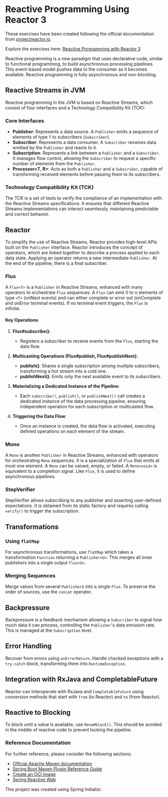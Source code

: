 # Reactive Programming Using Reactor 3

These exercises have been created following the official documentation from [projectreactor.io](https://projectreactor.io/).

Explore the exercises here: [Reactive Programming with Reactor 3](https://tech.io/playgrounds/929/reactive-programming-with-reactor-3/)

Reactive programming is a new paradigm that uses declarative code, similar to functional programming, to build asynchronous processing pipelines. This event-based model pushes data to the consumer as it becomes available. Reactive programming is fully asynchronous and non-blocking.

## Reactive Streams in JVM

Reactive programming in the JVM is based on Reactive Streams, which consist of four interfaces and a Technology Compatibility Kit (TCK):

### Core Interfaces

- **Publisher<T>**: Represents a data source. A `Publisher` emits a sequence of elements of type `T` to subscribers (`Subscriber`).
- **Subscriber<T>**: Represents a data consumer. A `Subscriber` receives data emitted by the `Publisher` and reacts to it.
- **Subscription**: Represents a link between a `Publisher` and a `Subscriber`. It manages flow control, allowing the `Subscriber` to request a specific number of elements from the `Publisher`.
- **Processor<T, R>**: Acts as both a `Publisher` and a `Subscriber`, capable of transforming received elements before passing them to its subscribers.

### Technology Compatibility Kit (TCK)

The TCK is a set of tests to verify the compliance of an implementation with the Reactive Streams specifications. It ensures that different Reactive Streams implementations can interact seamlessly, maintaining predictable and correct behavior.

## Reactor

To simplify the use of Reactive Streams, Reactor provides high-level APIs built on the `Publisher` interface. Reactor introduces the concept of operators, which are linked together to describe a process applied to each data state. Applying an operator returns a new intermediate `Publisher`. At the end of the pipeline, there is a final subscriber.

### Flux

A `Flux<T>` is a `Publisher` in Reactive Streams, enhanced with many operators to orchestrate `Flux` sequences. A `Flux` can emit 0 to n elements of type `<T>` (onNext events) and can either complete or error out (onComplete and onError terminal events). If no terminal event triggers, the `Flux` is infinite.

#### Key Operations

1. **Flux#subscribe()**:
    - Registers a subscriber to receive events from the `Flux`, starting the data flow.

2. **Multicasting Operations (Flux#publish, Flux#publishNext)**:
    - **publish()**: Shares a single subscription among multiple subscribers, transforming a hot stream into a cold one.
    - **publishNext()**: Emits only the next available event to its subscribers.

3. **Materializing a Dedicated Instance of the Pipeline**:
    - Each `subscribe()`, `publish()`, or `publishNext()` call creates a dedicated instance of the data processing pipeline, ensuring independent operation for each subscription or multicasted flow.

4. **Triggering the Data Flow**:
    - Once an instance is created, the data flow is activated, executing defined operations on each element of the stream.

### Mono<T>

A `Mono` is another `Publisher` in Reactive Streams, enhanced with operators for orchestrating `Mono` sequences. It is a specialization of `Flux` that emits at most one element. A `Mono` can be valued, empty, or failed. A `Mono<void>` is equivalent to a completion signal. Like `Flux`, it is used to define asynchronous pipelines.


### StepVerifier

StepVerifier allows subscribing to any publisher and asserting user-defined expectations. It is obtained from its static factory and requires calling `verify()` to trigger the subscription.

## Transformations

### Using `flatMap`

For asynchronous transformations, use `flatMap` which takes a transformation `Function` returning a `Publisher<U>`. This merges all inner publishers into a single output `Flux<U>`.

### Merging Sequences

Merge values from several `Publisher`s into a single `Flux`. To preserve the order of sources, use the `concat` operator.

## Backpressure

Backpressure is a feedback mechanism allowing a `Subscriber` to signal how much data it can process, controlling the `Publisher`'s data emission rate. This is managed at the `Subscription` level.

## Error Handling

Recover from errors using `onErrorReturn`. Handle checked exceptions with a `try-catch` block, transforming them into `RuntimeException`.


## Integration with RxJava and CompletableFuture

Reactor can interoperate with RxJava and `CompletableFuture` using conversion methods that start with `from` (to Reactor) and `to` (from Reactor).

## Reactive to Blocking

To block until a value is available, use `Mono#block()`. This should be avoided in the middle of reactive code to prevent locking the pipeline.


### Reference Documentation
For further reference, please consider the following sections:

* [Official Apache Maven documentation](https://maven.apache.org/guides/index.html)
* [Spring Boot Maven Plugin Reference Guide](https://docs.spring.io/spring-boot/docs/3.3.1/maven-plugin/reference/html/)
* [Create an OCI image](https://docs.spring.io/spring-boot/docs/3.3.1/maven-plugin/reference/html/#build-image)
* [Spring Reactive Web](https://docs.spring.io/spring-boot/docs/3.3.1/reference/htmlsingle/index.html#web.reactive)

This project was created using Spring Initializr.